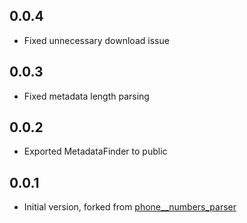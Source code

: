 ## 0.0.4

- Fixed unnecessary download issue

## 0.0.3

- Fixed metadata length parsing

## 0.0.2

- Exported MetadataFinder to public

## 0.0.1

- Initial version, forked from [phone__numbers_parser](https://pub.dev/packages/phone__numbers_parser/versions/9.0.11)

